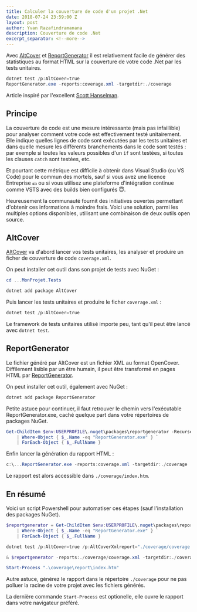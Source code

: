 ```yaml
---
title: Calculer la couverture de code d'un projet .Net
date: 2018-07-24 23:59:00 Z
layout: post
author: Yvan Razafindramanana
description: Couverture de code .Net
excerpt_separator: <!--more-->
---
```


Avec [AltCover](https://github.com/SteveGilham/altcover)
et [ReportGenerator](https://danielpalme.github.io/ReportGenerator/)
il est relativement facile de générer des statistiques au format
HTML sur la couverture de
votre code .Net par les tests unitaires.

```powershell
dotnet test /p:AltCover=true
ReportGenerator.exe -reports:coverage.xml -targetdir:./coverage
```
<!--more-->

Article inspiré par l'excellent 
[Scott Hanselman](https://www.hanselman.com/blog/AltCoverAndReportGeneratorGiveAmazingCodeCoverageOnNETCore.aspx).

## Principe

La couverture de code est une mesure intéressante (mais pas infaillible) pour analyser comment
votre code est effectivement testé unitairement. Elle indique
quelles lignes de code sont exécutées par les tests unitaires
et dans quelle mesure les différents branchements
dans le code sont testés : par exemple si toutes les valeurs possibles d'un ```if``` sont testées,
si toutes les clauses ```catch``` sont testées, etc.

Et pourtant cette métrique est difficile à obtenir dans Visual Studio (ou VS Code) pour le commun des mortels,
sauf si vous avez une licence Entreprise 💶 ou si vous utilisez une plateforme d'intégration continue comme 
VSTS avec des builds bien configurés 😇.

Heureusement la communauté fournit des initiatives ouvertes permettant d'obtenir ces informations à moindre
frais. Voici une solution, parmi les multiples options disponibles, utilisant une combinaison de deux outils
open source.

## AltCover

[AltCover](https://github.com/SteveGilham/altcover) va d'abord 
lancer vos tests unitaires, les analyser et produire un ficher
de couverture de code ```coverage.xml```.

On peut installer cet outil dans son projet de tests avec NuGet :

```powershell
cd ...MonProjet.Tests

dotnet add package AltCover
```

Puis lancer les tests unitaires et produire le ficher ```coverage.xml``` :

```powershell
dotnet test /p:AltCover=true
```

Le framework de tests unitaires utilisé importe peu, tant qu'il
peut être lancé avec ```dotnet test```.

## ReportGenerator

Le fichier généré par AltCover est un fichier XML au format OpenCover.
Diffilement lisible par un être humain, il peut être transformé en pages HTML
par [ReportGenerator](https://danielpalme.github.io/ReportGenerator/).

On peut installer cet outil, également avec NuGet :

```powershell
dotnet add package ReportGenerator
```

Petite astuce pour continuer, il faut retrouver le chemin vers l'exécutable
ReportGenerator.exe, caché quelque part dans votre répertoires de packages NuGet.

```powershell
Get-ChildItem $env:USERPROFILE\.nuget\packages\reportgenerator -Recurse -File `
	| Where-Object { $_.Name -eq "ReportGenerator.exe" } `
	| ForEach-Object { $_.FullName }
```

Enfin lancer la génération du rapport HTML :

```powershell
c:\...ReportGenerator.exe -reports:coverage.xml -targetdir:./coverage
```

Le rapport est alors accessible dans ```./coverage/index.htm```.

## En résumé

Voici un script Powershell pour automatiser ces étapes
(sauf l'installation des packages NuGet).

```powershell
$reportgenerator = Get-ChildItem $env:USERPROFILE\.nuget\packages\reportgenerator -Recurse -File `
	| Where-Object { $_.Name -eq "ReportGenerator.exe" } `
	| ForEach-Object { $_.FullName }

dotnet test /p:AltCover=true /p:AltCoverXmlreport="./coverage/coverage.xml"

& $reportgenerator -reports:./coverage/coverage.xml -targetdir:./coverage/report

Start-Process ".\coverage\report\index.htm"
```

Autre astuce, générez le rapport dans le répertoire ```./coverage```
pour ne pas polluer la racine de votre projet avec les fichiers générés.

La dernière commande ```Start-Process``` est optionelle, elle ouvre
le rapport dans votre navigateur préféré.
